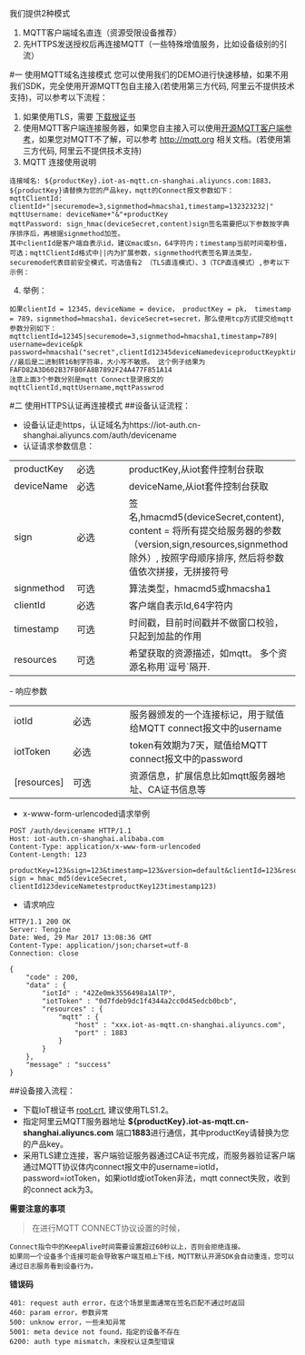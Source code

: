 我们提供2种模式
1. MQTT客户端域名直连（资源受限设备推荐） 
2. 先HTTPS发送授权后再连接MQTT（一些特殊增值服务，比如设备级别的引流）


#一 使用MQTT域名连接模式
您可以使用我们的DEMO进行快速移植，如果不用我们SDK，完全使用开源MQTT包自主接入(若使用第三方代码, 阿里云不提供技术支持)，可以参考以下流程：
1. 如果使用TLS，需要 [下载根证书](http://aliyun-iot.oss-cn-hangzhou.aliyuncs.com/cert_pub/root.crt "下载根证书")
2. 使用MQTT客户端连接服务器，如果您自主接入可以使用[开源MQTT客户端参考](https://github.com/mqtt/mqtt.github.io/wiki/libraries "开源MQTT客户端参考")，如果您对MQTT不了解，可以参考 http://mqtt.org 相关文档。(若使用第三方代码, 阿里云不提供技术支持)
3. MQTT 连接使用说明
```
连接域名: ${productKey}.iot-as-mqtt.cn-shanghai.aliyuncs.com:1883， ${productKey}请替换为您的产品key，mqtt的Connect报文参数如下：
mqttClientId: clientId+"|securemode=3,signmethod=hmacsha1,timestamp=132323232|"
mqttUsername: deviceName+"&"+productKey
mqttPassword: sign_hmac(deviceSecret,content)sign签名需要把以下参数按字典序排序后，再根据signmethod加签。
其中clientId是客户端自表示id，建议mac或sn，64字符内；timestamp当前时间毫秒值，可选；mqttClientId格式中||内为扩展参数，signmethod代表签名算法类型，securemode代表目前安全模式，可选值有2 （TLS直连模式）、3（TCP直连模式）,参考以下示例：
```
4. 举例：
```
如果clientId = 12345，deviceName = device， productKey = pk， timestamp = 789，signmethod=hmacsha1，deviceSecret=secret，那么使用tcp方式提交给mqtt参数分别如下：
mqttclientId=12345|securemode=3,signmethod=hmacsha1,timestamp=789|
username=device&pk
password=hmacsha1("secret",clientId12345deviceNamedeviceproductKeypktimestamp789").toHexString(); //最后是二进制转16制字符串，大小写不敏感。 这个例子结果为 FAFD82A3D602B37FB0FA8B7892F24A477F851A14
注意上面3个参数分别是mqtt Connect登录报文的mqttClientId,mqttUsername,mqttPasswrod
```



#二 使用HTTPS认证再连接模式
##设备认证流程：
- 设备认证走https，认证域名为https://iot-auth.cn-shanghai.aliyuncs.com/auth/devicename
- 认证请求参数信息：
<table>
<tr>
<td width="20%">productKey</td>
<td width="20%">必选</td>
<td width="60%">productKey,从iot套件控制台获取</td>
</tr>
<tr>
<td width="20%">deviceName</td>
<td width="20%">必选</td>
<td width="60%">deviceName,从iot套件控制台获取</td>
</tr>
<tr>
<td width="20%">sign</td>
<td width="20%">必选</td>
<td width="60%">签名,hmacmd5(deviceSecret,content), content = 将所有提交给服务器的参数（version,sign,resources,signmethod除外）, 按照字母顺序排序, 然后将参数值依次拼接，无拼接符号</td>
</tr>

<tr>
<td width="20%">signmethod</td>
<td width="20%">可选</td>
<td width="60%">算法类型，hmacmd5或hmacsha1</td>
</tr>
<tr>
<td width="20%">clientId</td>
<td width="20%">必选</td>
<td width="60%">客户端自表示Id,64字符内</td>
</tr>
<tr>
<td width="20%">timestamp</td>
<td width="20%">可选</td>
<td width="60%">时间戳，目前时间戳并不做窗口校验，只起到加盐的作用</td>
</tr>
<tr>
<td width="20%">resources</td>
<td width="20%">可选</td>
<td width="60%">希望获取的资源描述，如mqtt。 多个资源名称用`逗号`隔开.</td>
</tr>
</table>
- 响应参数
<table>
<tr>
<td width="20%">iotId</td>
<td width="20%">必选</td>
<td width="60%">服务器颁发的一个连接标记，用于赋值给MQTT connect报文中的username</td>
</tr>
<tr>
<td width="20%">iotToken</td>
<td width="20%">必选</td>
<td width="60%">token有效期为7天，赋值给MQTT connect报文中的password</td>
</tr>
<tr>
<td width="20%">[resources]</td>
<td width="20%">可选</td>
<td width="60%">资源信息，扩展信息比如mqtt服务器地址、CA证书信息等</td>
</tr>
</table>

- x-www-form-urlencoded请求举例

```
POST /auth/devicename HTTP/1.1
Host: iot-auth.cn-shanghai.alibaba.com
Content-Type: application/x-www-form-urlencoded
Content-Length: 123

productKey=123&sign=123&timestamp=123&version=default&clientId=123&resouces=mqtt&deviceName=test
sign = hmac_md5(deviceSecret, clientId123deviceNametestproductKey123timestamp123)
```
- 请求响应

```
HTTP/1.1 200 OK
Server: Tengine
Date: Wed, 29 Mar 2017 13:08:36 GMT
Content-Type: application/json;charset=utf-8
Connection: close

{
    "code" : 200,
    "data" : {
        "iotId" : "42Ze0mk3556498a1AlTP",
        "iotToken" : "0d7fdeb9dc1f4344a2cc0d45edcb0bcb",
        "resources" : {
            "mqtt" : {
                "host" : "xxx.iot-as-mqtt.cn-shanghai.aliyuncs.com",
                "port" : 1883
            }
        }
    },
    "message" : "success"
}
```

##设备接入流程：

- 下载IoT根证书 [root.crt](http://docs-aliyun.cn-hangzhou.oss.aliyun-inc.com/assets/attach/30539/cn_zh/1495715052139/root.crt "root.crt"), 建议使用TLS1.2。
- 指定阿里云MQTT服务器地址 **${productKey}.iot-as-mqtt.cn-shanghai.aliyuncs.com** 端口**1883**进行通信，其中productKey请替换为您的产品key。
- 采用TLS建立连接，客户端验证服务器通过CA证书完成，而服务器验证客户端通过MQTT协议体内connect报文中的username=iotId，password=iotToken，如果iotId或iotToken非法，mqtt connect失败，收到的connect ack为3。

**需要注意的事项**

>   在进行MQTT CONNECT协议设置的时候，

    Connect指令中的KeepAlive时间需要设置超过60秒以上，否则会拒绝连接。
    如果同一个设备多个连接可能会导致客户端互相上下线，MQTT默认开源SDK会自动重连，您可以通过日志服务看到设备行为。

**错误码**
```
401: request auth error，在这个场景里面通常在签名匹配不通过时返回
460: param error，参数异常
500: unknow error，一些未知异常
5001: meta device not found，指定的设备不存在
6200: auth type mismatch，未授权认证类型错误
```
